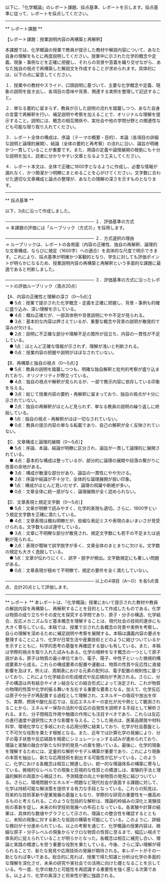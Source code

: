 以下に、「化学概論」のレポート課題、採点基準、レポートを示します。採点基準に従って、レポートを採点してください。

---------------------------------------
** レポート課題 **

【レポート課題：授業説明内容の再構築と再解釈】

本課題では、化学概論の授業で教員が提示した教材や解説内容について、あなた自身の理解をもとに再度説明してください。授業中に示された化学的概念や定義、現象・事例などを正確に把握し、それらの背景や意義を織り交ぜながら、あなた独自の視点で再構築した解説文を作成することが求められます。具体的には、以下の点に留意してください。

１．授業中の教材やスライド、口頭説明に基づいて、主要な化学概念や定義、現象の説明を抜き出し、各項目の意味や背景、関連する実例を整理して記述すること。

２．単なる要約に留まらず、教員が示した説明の流れを踏襲しつつ、あなた自身の言葉で再解釈を行い、補足説明や考察を加えることで、オリジナルな理解を提示すること。説明には、概念の相互関係や、実社会や他の学問分野との関連性なども可能な限り取り入れてください。

３．レポート全体の構成は、序論（テーマの概要・目的）、本論（各項目の詳細な説明と論理的展開）、結論（全体の要約と再考察）の流れに沿い、論旨が明確かつ一貫していることが重要です。また、用語の定義や論理展開の根拠にも十分な説明を加え、読者に分かりやすい文章となるよう工夫してください。

４．レポート本文は、全体で正確に1600字となるように作成し、必要な情報が漏れなく、かつ簡潔かつ明瞭にまとめることを心がけてください。文字数に合わせた適切な文章構成と論点の整理が、あなたの理解の深さを示すものとなります。

---------------------------------------
** 採点基準 **

以下、3点に沿って作成しました。

─────────────────────────────
１．評価基準の方式  
→ 本課題の評価には「ルーブリック（方式3）」を採用します。

─────────────────────────────
２．方式選択の理由  
→ ルーブリックは、レポートの各側面（内容の正確性、独自の再解釈、論理的な文章構成、ならびに規定（1600字）への適合）を具体的な尺度で明示できます。これにより、採点基準が明確かつ客観的となり、学生に対しても評価ポイントが明らかになるため、授業説明内容の再構築と再解釈という多面的な課題に最適であると判断しました。

─────────────────────────────
３．評価基準の方式に沿ったレポートの評価ルーブリック（満点20点）  

【A．内容の正確性と理解の深さ（0～5点）】  
 ● 5点：授業で提示された化学概念・定義を正確に把握し、背景・事例も的確に盛り込み、深い理解を示している。  
 ● 4点：概ね正確だが、一部具体例や背景説明にやや不足が見られる。  
 ● 3点：基本的な内容は押さえているが、重要な概念や背景の説明が散発的で深みが欠ける。  
 ● 2点：説明に不正確な部分や理解不足の箇所が目立ち、内容の一貫性が不足している。  
 ● 1点：ほとんど正確な情報が示されず、理解が浅いと判断される。  
 ● 0点：授業内容の把握や説明がほぼなされていない。  

【B．再構築と独自の視点（0～5点）】  
 ● 5点：教員の説明を踏襲しつつも、明確な独自解釈と批判的考察が盛り込まれており、オリジナリティが際立っている。  
 ● 4点：独自の視点や解釈が見られるが、一部で教示内容に依存している印象を与える。  
 ● 3点：総じて授業内容の要約・再解釈に留まっており、独自の視点が十分に示されていない。  
 ● 2点：独自の再解釈がほとんど見られず、単なる教員の説明の繰り返しに終始している。  
 ● 1点：独自の視点・再解釈がほぼ一切なされていない。  
 ● 0点：教員の提示内容の単なる転載であり、自己の解釈が全く反映されていない。  

【C．文章構成と論理的展開（0～5点）】  
 ● 5点：序論、本論、結論が明瞭に区分され、論旨が一貫して論理的に展開されている。  
 ● 4点：基本的な構成は整っているが、部分的に論理の展開や段落の繋がりに改善の余地がある。  
 ● 3点：構成が散漫な部分があり、論旨の一貫性にやや欠ける。  
 ● 2点：序論や結論が不十分で、全体的な論理展開が弱い印象。  
 ● 1点：構成がほとんど見いだせず、論理の飛躍や断絶が多い。  
 ● 0点：文章全体に統一感がなく、論理展開が全く認められない。  

【D．文章表現と規定文字数（0～5点）】  
 ● 5点：文章が明瞭で読みやすく、化学的表現も適切。さらに、1600字という規定文字数を正確に満たしている。  
 ● 4点：文章表現は概ね明瞭だが、些細な表記ミスや表現のあいまいさが見受けられる。文字数もほぼ遵守している。  
 ● 3点：文章に不明瞭な部分が散見され、規定文字数にも若干の不足または過剰が見られる。  
 ● 2点：表現が曖昧で誤字脱字が多く、文章全体のまとまりに欠ける。文字数の規定も大きく逸脱している。  
 ● 1点：文章が伝わりにくく、誤字・脱字が頻出。文字数規定にも著しい問題がある。  
 ● 0点：文章表現が極めて不明瞭で、規定の要件を全く満たしていない。  

─────────────────────────────
以上の4項目（A～D）を各5点満点、合計20点として評価します。

---------------------------------------
** レポート **
本レポートは、『化学概論』授業において提示された教材や教員の解説内容を再構築し、再解釈することを目的として作成したものである。化学は物質の成り立ちやその変化を探究する学問であり、原子・分子の構造、化学結合、反応メカニズムなど基本概念を理解することは、現代社会の技術的進歩にも大きく寄与している。本稿では、授業で示された各概念の背景や実例を考察し、自らの理解を深めるために補足説明や考察を展開する。本稿は講義内容の要点を整理することにより、化学が日常生活や産業技術とどのように結びついているかを示すとともに、科学的思考の基盤を再確認する狙いも有している。また、本稿は学際的視点を取り入れた試みもある。化学の根幹をなす概念の一つとして原子説がある。原子は物質の最小単位であり、電子、陽子、中性子といった微視的構成要素から成る。これらの構成要素の配置や運動は、物質の性質や反応性に直接影響を及ぼす。例えば、周期表における元素の配列は、電子配置の規則性に基づいており、これにより化学結合の形成様式や反応傾向が予測される。さらに、分子の構造は共有結合やイオン結合などの結合形式によって決定され、これが物質の物理的性質や化学的振る舞いを左右する重要な要素となる。加えて、化学反応は原子や分子が再配置する過程として理解され、エネルギーの吸収や放出を伴う。実際、燃焼や酸化反応では、反応エネルギーの変化が光や熱として観測されることから、エネルギー保存の法則や反応の自発性を説明する手段として解析される。また、分子間相互作用や触媒の作用にも注目すべきであり、これらは反応の進行速度や選択性に大きな影響を与える。こうした視点は、医薬品開発や材料科学、環境化学など多岐にわたる応用分野に結実しており、化学が社会基盤として不可欠な役割を果たす根拠となる。また、近年では計算化学の発展により、分子の電子状態や反応経路を精密にシミュレーションする試みが進められており、理論と実験の融合が新たな科学的発見への扉を開いている。最後に、化学的現象を理解するためには、定量的な解析やモデル構築が重要であり、これにより現象の本質を抽出し、新たな応用技術を創出する可能性が広がっている。このように、化学における各概念は相互に関連し合い、統一的な理論体系の構築に寄与している。微視的なレベルでの現象と巨視的な性質との橋渡しは、実験的手法と理論的解析の両面から検証され、予測精度の向上や新物質の発見に結びついている。さらに、環境問題やエネルギー問題など現代社会が直面する課題に対して、化学は持続可能な解決策を提供する有力な手段となっている。これらの知見は、将来的な技術革新や産業発展の基盤ともなり、学際的な研究の重要性を一層高めるものと考えられる。このような包括的な解析は、理論的枠組みの深化と実験技術の革新を促し、未来の科学技術発展への布石となっている。各実験や計算の結果は、具体的な数値やグラフとして示され、理論との整合性を確認するとともに、未知の現象に対する新たな仮説の構築を可能にしている。このように、詳細な検討が十分進められている。以上の考察を通じて、化学概論の授業内容は、微細な原子・分子レベルの現象からマクロな物質の性質に至るまで、幅広い視点で体系的に捉えられていることが明らかとなった。各概念は相互に補完し合い、理論と実践の橋渡しを担う重要な役割を果たしている。今後、さらに深い理解が得られることで、新たな発見や応用技術の発展が期待される。本レポートがその一助となれば幸いである。総合的に見れば、授業で得た知識と分析は化学の多面的な理解を深化させ、未来の研究や実社会での活用に向けた礎となることを示している。今一度、化学の魅力と可能性を再認識する重要性を強く感じる次第である。以上より、化学の奥深さと将来性が更に強調される。

